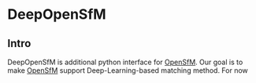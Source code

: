# DeepOpenSfM

## Intro
DeepOpenSfM is additional python interface for <a href="https://github.com/mapillary/OpenSfM">OpenSfM</a>. Our goal is to make 
<a href="https://github.com/mapillary/OpenSfM">OpenSfM</a> support Deep-Learning-based matching method. For now
